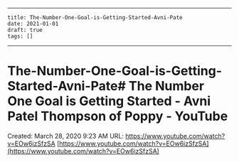 
---
    title: The-Number-One-Goal-is-Getting-Started-Avni-Pate
    date: 2021-01-01    
    draft: true
    tags: []
---
# The-Number-One-Goal-is-Getting-Started-Avni-Pate# The Number One Goal is Getting Started - Avni Patel Thompson of Poppy - YouTube
Created: March 28, 2020 9:23 AM
URL: https://www.youtube.com/watch?v=EOw6izSfzSA
[https://www.youtube.com/watch?v=EOw6izSfzSA](https://www.youtube.com/watch?v=EOw6izSfzSA)
